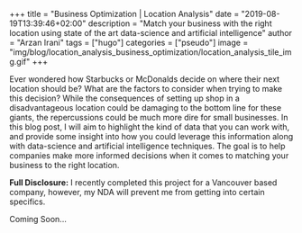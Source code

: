 +++
title = "Business Optimization | Location Analysis"
date = "2019-08-19T13:39:46+02:00"
description = "Match your business with the right location using state of the art data-science and artificial intelligence"
author = "Arzan Irani"
tags = ["hugo"]
categories = ["pseudo"]
image = "img/blog/location_analysis_business_optimization/location_analysis_tile_img.gif"
+++

Ever wondered how Starbucks or McDonalds decide on where their next location should be? What are the factors to consider when trying to make this decision? While the consequences of setting up shop in a disadvantageous location could be damaging to the bottom line for these giants, the repercussions could be much more dire for small businesses. In this blog post, I will aim to highlight the kind of data that you can work with, and provide some insight into how you could leverage this information along with data-science and artificial intelligence techniques. The goal is to help companies make more informed decisions when it comes to matching your business to the right location.  

**Full Disclosure:** I recently completed this project for a Vancouver based company, however, my NDA will prevent me from getting into certain specifics. 

Coming Soon...
